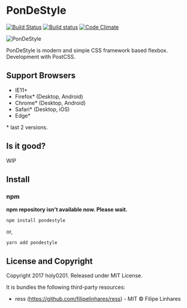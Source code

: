 # PonDeStyle 

[![Build Status](https://travis-ci.org/PonDeStyle/PonDeStyle.svg?branch=master)](https://travis-ci.org/PonDeStyle/PonDeStyle) [![Build status](https://ci.appveyor.com/api/projects/status/ytc4dqle1lbu5dr5?svg=true)](https://ci.appveyor.com/project/holy0201/pondestyle) [![Code Climate](https://codeclimate.com/github/PonDeStyle/PonDeStyle/badges/gpa.svg)](https://codeclimate.com/github/PonDeStyle/PonDeStyle)

![PonDeStyle](https://github.com/PonDeStyle/PonDeStyle/wiki/images/pondestyle-git-wall.png)

PonDeStyle is modern and simple CSS framework based flexbox.
Development with PostCSS.

## Support Browsers

* IE11+
* Firefox* (Desktop, Android)
* Chrome* (Desktop, Android)
* Safari* (Desktop, iOS)
* Edge*

\* last 2 versions.

## Is it good?

WIP

## Install

### npm

**npm repository isn't available now. Please wait.**

``npm install pondestyle``

or,

``yarn add pondestyle``

## License and Copyright

Copyright 2017 holy0201. Released under MIT License.

It is bundles the following third-party resources:

* ress (https://github.com/filipelinhares/ress) - MIT © Filipe Linhares